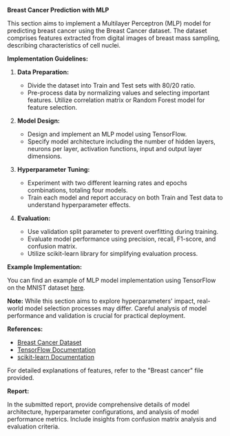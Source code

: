 
**Breast Cancer Prediction with MLP**

This section aims to implement a Multilayer Perceptron (MLP) model for predicting breast cancer using the Breast Cancer dataset. The dataset comprises features extracted from digital images of breast mass sampling, describing characteristics of cell nuclei.

**Implementation Guidelines:**

1. **Data Preparation:**
   - Divide the dataset into Train and Test sets with 80/20 ratio.
   - Pre-process data by normalizing values and selecting important features. Utilize correlation matrix or Random Forest model for feature selection.

2. **Model Design:**
   - Design and implement an MLP model using TensorFlow.
   - Specify model architecture including the number of hidden layers, neurons per layer, activation functions, input and output layer dimensions.

3. **Hyperparameter Tuning:**
   - Experiment with two different learning rates and epochs combinations, totaling four models.
   - Train each model and report accuracy on both Train and Test data to understand hyperparameter effects.

4. **Evaluation:**
   - Use validation split parameter to prevent overfitting during training.
   - Evaluate model performance using precision, recall, F1-score, and confusion matrix.
   - Utilize scikit-learn library for simplifying evaluation process.

**Example Implementation:**

You can find an example of MLP model implementation using TensorFlow on the MNIST dataset [here](https://link-to-example).

**Note:** While this section aims to explore hyperparameters' impact, real-world model selection processes may differ. Careful analysis of model performance and validation is crucial for practical deployment.

**References:**
- [Breast Cancer Dataset](link-to-dataset)
- [TensorFlow Documentation](link-to-tensorflow-docs)
- [scikit-learn Documentation](link-to-scikit-learn-docs)

For detailed explanations of features, refer to the "Breast cancer" file provided.

**Report:**

In the submitted report, provide comprehensive details of model architecture, hyperparameter configurations, and analysis of model performance metrics. Include insights from confusion matrix analysis and evaluation criteria.
